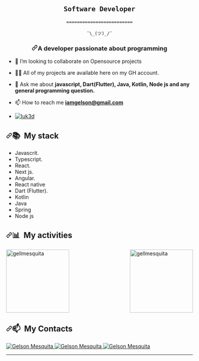<article class="markdown-body entry-content container-lg f5" itemprop="text"><p dir="auto">
<div align="center" dir="auto">
<h1 dir="auto"><code>Software Developer</code>
<br></h1>
<p dir="auto"><code>=========================</code>
<br></p>
<p dir="auto"><code>¯\_(ツ)_/¯</code></p>
</div>
<h3 align="center" dir="auto"><a id="user-content-a-developer-passionate-about-programming" class="anchor" aria-hidden="true" href="#a-developer-passionate-about-programming"><svg class="octicon octicon-link" viewBox="0 0 16 16" version="1.1" width="16" height="16" aria-hidden="true"><path d="m7.775 3.275 1.25-1.25a3.5 3.5 0 1 1 4.95 4.95l-2.5 2.5a3.5 3.5 0 0 1-4.95 0 .751.751 0 0 1 .018-1.042.751.751 0 0 1 1.042-.018 1.998 1.998 0 0 0 2.83 0l2.5-2.5a2.002 2.002 0 0 0-2.83-2.83l-1.25 1.25a.751.751 0 0 1-1.042-.018.751.751 0 0 1-.018-1.042Zm-4.69 9.64a1.998 1.998 0 0 0 2.83 0l1.25-1.25a.751.751 0 0 1 1.042.018.751.751 0 0 1 .018 1.042l-1.25 1.25a3.5 3.5 0 1 1-4.95-4.95l2.5-2.5a3.5 3.5 0 0 1 4.95 0 .751.751 0 0 1-.018 1.042.751.751 0 0 1-1.042.018 1.998 1.998 0 0 0-2.83 0l-2.5 2.5a1.998 1.998 0 0 0 0 2.83Z"></path></svg></a>A developer passionate about programming</h3>
<ul dir="auto">
<li>
<p dir="auto"><g-emoji class="g-emoji" alias="dancers" fallback-src="https://github.githubassets.com/images/icons/emoji/unicode/1f46f.png">👯</g-emoji> I’m looking to collaborate on Opensource projects</p>
</li>
<li>
<p dir="auto"><g-emoji class="g-emoji" alias="man_technologist" fallback-src="https://github.githubassets.com/images/icons/emoji/unicode/1f468-1f4bb.png">👨‍💻</g-emoji> All of my projects are available here on my GH account.</p>
</li>
<li>
<p dir="auto"><g-emoji class="g-emoji" alias="speech_balloon" fallback-src="https://github.githubassets.com/images/icons/emoji/unicode/1f4ac.png">💬</g-emoji> Ask me about <strong>javascript, Dart(Flutter), Java, Kotlin, Node js   and any general programming question.</strong></p>
</li>
<li>
<p dir="auto"><g-emoji class="g-emoji" alias="mailbox" fallback-src="https://github.githubassets.com/images/icons/emoji/unicode/1f4eb.png">📫</g-emoji> How to reach me <strong><a href="mailto:iamgelson@gmail.com">iamgelson@gmail.com</a></strong></p>
</li>
<li>
<p align="left" dir="auto"> <a target="_blank" rel="noopener noreferrer nofollow" href="https://komarev.com/ghpvc/?username=gellmesquita&amp;label=Profile%20views&amp;color=0e75b6&amp;style=fla"><img src="https://komarev.com/ghpvc/?username=gellmesquita&amp;label=Profile%20views&amp;color=0e75b6&amp;style=fla" alt="luk3d" data-canonical-src="https://komarev.com/ghpvc/?username=gellmesquita&amp;label=Profile%20views&amp;color=0e75b6&amp;style=flat" style="max-width: 100%;"></a> </p>
</li>
</ul>
<div dir="auto">
<h2 dir="auto"><a id="user-content--currently-studying" class="anchor" aria-hidden="true" href="#-currently-studying"><svg class="octicon octicon-link" viewBox="0 0 16 16" version="1.1" width="16" height="16" aria-hidden="true"><path d="m7.775 3.275 1.25-1.25a3.5 3.5 0 1 1 4.95 4.95l-2.5 2.5a3.5 3.5 0 0 1-4.95 0 .751.751 0 0 1 .018-1.042.751.751 0 0 1 1.042-.018 1.998 1.998 0 0 0 2.83 0l2.5-2.5a2.002 2.002 0 0 0-2.83-2.83l-1.25 1.25a.751.751 0 0 1-1.042-.018.751.751 0 0 1-.018-1.042Zm-4.69 9.64a1.998 1.998 0 0 0 2.83 0l1.25-1.25a.751.751 0 0 1 1.042.018.751.751 0 0 1 .018 1.042l-1.25 1.25a3.5 3.5 0 1 1-4.95-4.95l2.5-2.5a3.5 3.5 0 0 1 4.95 0 .751.751 0 0 1-.018 1.042.751.751 0 0 1-1.042.018 1.998 1.998 0 0 0-2.83 0l-2.5 2.5a1.998 1.998 0 0 0 0 2.83Z"></path></svg></a><g-emoji class="g-emoji" alias="books" fallback-src="https://github.githubassets.com/images/icons/emoji/unicode/1f4da.png">📚</g-emoji> &nbsp;My stack</h2>
<ul dir="auto">
<li>Javascrit.</li>
<li>Typescript.</li>
<li>React.</li>
<li>Next js.</li>
<li>Angular.</li>
<li>React native</li>
<li>Dart (Flutter).</li>
<li>Kotlin</li>
<li>Java</li>
<li>Spring</li>
<li>Node js</li>
</ul>
</div>
<div dir="auto">
<h2 dir="auto"><a id="user-content--my-activities" class="anchor" aria-hidden="true" href="#-my-activities"><svg class="octicon octicon-link" viewBox="0 0 16 16" version="1.1" width="16" height="16" aria-hidden="true"><path d="m7.775 3.275 1.25-1.25a3.5 3.5 0 1 1 4.95 4.95l-2.5 2.5a3.5 3.5 0 0 1-4.95 0 .751.751 0 0 1 .018-1.042.751.751 0 0 1 1.042-.018 1.998 1.998 0 0 0 2.83 0l2.5-2.5a2.002 2.002 0 0 0-2.83-2.83l-1.25 1.25a.751.751 0 0 1-1.042-.018.751.751 0 0 1-.018-1.042Zm-4.69 9.64a1.998 1.998 0 0 0 2.83 0l1.25-1.25a.751.751 0 0 1 1.042.018.751.751 0 0 1 .018 1.042l-1.25 1.25a3.5 3.5 0 1 1-4.95-4.95l2.5-2.5a3.5 3.5 0 0 1 4.95 0 .751.751 0 0 1-.018 1.042.751.751 0 0 1-1.042.018 1.998 1.998 0 0 0-2.83 0l-2.5 2.5a1.998 1.998 0 0 0 0 2.83Z"></path></svg></a><g-emoji class="g-emoji" alias="bar_chart" fallback-src="https://github.githubassets.com/images/icons/emoji/unicode/1f4ca.png">📊</g-emoji> &nbsp;My activities</h2>
</div>
  
  <div style="width: 100%; display: flex; flex-direction: row;justify-content: space-between;">
    <span>
        <a href="https://github.com/gellmesquita">
            <img height="170" style="display:inline-block, width:50%" alt="gellmesquita" src="https://github-readme-stats.vercel.app/api?username=gellmesquita&amp;theme=midnight-purple&amp;show_icons=true&amp;bg_color=0D1117&amp;hide_border=true&amp;count_private=true" data-canonical-src="https://github-readme-stats.vercel.app/api?username=gellmesquita&amp;theme=midnight-purple&amp;show_icons=true&amp;bg_color=0D1117&amp;hide_border=true&amp;count_private=true" style="display:inline-block">
        </a>
    </span>  
    <span>
        <a href="https://github.com/gellmesquita">
            <img height="170"  style="display:inline-block, width:50%" alt="gellmesquita" src="https://github-readme-stats.vercel.app/api/top-langs/?username=gellmesquita&amp;theme=midnight-purple&amp;layout=compact&amp;bg_color=0D1117&amp;hide_border=true&amp;count_private=true" data-canonical-src="https://github-readme-stats.vercel.app/api/top-langs/?username=gellmesquita&amp;theme=midnight-purple&amp;layout=compact&amp;bg_color=0D1117&amp;hide_border=true&amp;count_private=true" style="display:inline-block">
        </a>
    </span>
  </div>
<div dir="auto">
<h2 dir="auto"><a id="user-content--my-contacts" class="anchor" aria-hidden="true" href="#-my-contacts"><svg class="octicon octicon-link" viewBox="0 0 16 16" version="1.1" width="16" height="16" aria-hidden="true"><path d="m7.775 3.275 1.25-1.25a3.5 3.5 0 1 1 4.95 4.95l-2.5 2.5a3.5 3.5 0 0 1-4.95 0 .751.751 0 0 1 .018-1.042.751.751 0 0 1 1.042-.018 1.998 1.998 0 0 0 2.83 0l2.5-2.5a2.002 2.002 0 0 0-2.83-2.83l-1.25 1.25a.751.751 0 0 1-1.042-.018.751.751 0 0 1-.018-1.042Zm-4.69 9.64a1.998 1.998 0 0 0 2.83 0l1.25-1.25a.751.751 0 0 1 1.042.018.751.751 0 0 1 .018 1.042l-1.25 1.25a3.5 3.5 0 1 1-4.95-4.95l2.5-2.5a3.5 3.5 0 0 1 4.95 0 .751.751 0 0 1-.018 1.042.751.751 0 0 1-1.042.018 1.998 1.998 0 0 0-2.83 0l-2.5 2.5a1.998 1.998 0 0 0 0 2.83Z"></path></svg></a><g-emoji class="g-emoji" alias="mailbox" fallback-src="https://github.githubassets.com/images/icons/emoji/unicode/1f4eb.png">📫</g-emoji> &nbsp;My Contacts</h2>
<p dir="auto"><a href="https://www.linkedin.com/in/gelson-mesquita-707125218/" rel="nofollow">

<p dir="auto">
  <a href="https://www.facebook.com/iamgellson" rel="nofollow">
    <img alt="Gelson Mesquita" src="https://camo.githubusercontent.com/b05ce6ca7d89b1cbc6218a93d62458d67439dc241c2158d1b4602d27466f7e2c/68747470733a2f2f696d672e736869656c64732e696f2f62616467652f2d66616365626f6f6b2d626c75653f7374796c653d666c61742d636972636c65266c6f676f3d46616365626f6f6b266c6f676f436f6c6f723d7768697465266c696e6b3d68747470733a2f2f7777772e66616365626f6f6b2e636f6d2f7061756c6f646f706f737465722e706f737465722e31" data-canonical-src="https://img.shields.io/badge/-facebook-blue?style=flat-circle&amp;logo=Facebook&amp;logoColor=white&amp;link=https://www.facebook.com/iamgellson" style="max-width: 100%;">
  </a>
  <a href="https://www.linkedin.com/in/gelson-mesquita-707125218/?originalSubdomain=ao" rel="nofollow">
    <img alt="Gelson Mesquita" src="https://camo.githubusercontent.com/01c4f143798a4392c1126a3887c366bbf9f34389cab0f84014af94f092746542/68747470733a2f2f696d672e736869656c64732e696f2f62616467652f2d4c696e6b6564496e2d626c75653f7374796c653d666c61742d636972636c65266c6f676f3d4c696e6b6564696e266c6f676f436f6c6f723d7768697465266c696e6b3d68747470733a2f2f7777772e6c696e6b6564696e2e636f6d2f696e2f7061756c6f2d6c6f7065732d65737465762543332541336f2d3761373038383162342f" data-canonical-src="https://img.shields.io/badge/-LinkedIn-blue?style=flat-circle&amp;logo=Linkedin&amp;logoColor=white&amp;link=https://www.linkedin.com/in/gelson-mesquita-707125218/?originalSubdomain=ao" style="max-width: 100%;">
  </a>
  <a href="mailto:iamgelson@gmail.com">
    <img alt="Gelson Mesquita" src="https://camo.githubusercontent.com/90465365f4bae1a81429be1f498b442d5f1c83fca196996f68074c3d08120726/68747470733a2f2f696d672e736869656c64732e696f2f62616467652f2d476d61696c2d6331343433383f7374796c653d666c61742d636972636c65266c6f676f3d476d61696c266c6f676f436f6c6f723d7768697465266c696e6b3d6d61696c746f3a706c3137343532343040676d61696c2e636f6d" data-canonical-src="https://img.shields.io/badge/-Gmail-c14438?style=flat-circle&amp;logo=Gmail&amp;logoColor=white&amp;link=mailto:iamgelson@gmial.com" style="max-width: 100%;">
  </a>
</p>

<!--div dir="auto">
  <a target="_blank" rel="noopener noreferrer" href="https://github.com/Pepyn0/Pepyn0/raw/output/github-contribution-grid-snake.svg"><img src="https://github.com/Pepyn0/Pepyn0/raw/output/github-contribution-grid-snake.svg" alt="snake" style="max-width: 100%;"></a>
</div-->

<hr>
</div></article>
